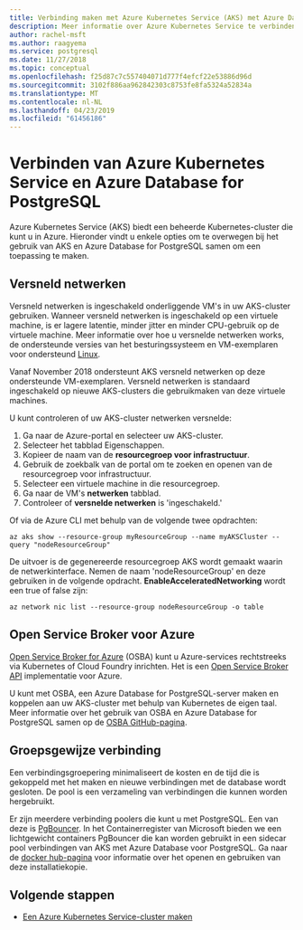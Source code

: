 ```yaml
---
title: Verbinding maken met Azure Kubernetes Service (AKS) met Azure Database for PostgreSQL
description: Meer informatie over Azure Kubernetes Service te verbinden met Azure Database for PostgreSQL
author: rachel-msft
ms.author: raagyema
ms.service: postgresql
ms.date: 11/27/2018
ms.topic: conceptual
ms.openlocfilehash: f25d87c7c557404071d777f4efcf22e53886d96d
ms.sourcegitcommit: 3102f886aa962842303c8753fe8fa5324a52834a
ms.translationtype: MT
ms.contentlocale: nl-NL
ms.lasthandoff: 04/23/2019
ms.locfileid: "61456186"
---
```

# <a name="connecting-azure-kubernetes-service-and-azure-database-for-postgresql"></a>Verbinden van Azure Kubernetes Service en Azure Database for PostgreSQL

Azure Kubernetes Service (AKS) biedt een beheerde Kubernetes-cluster die kunt u in Azure. Hieronder vindt u enkele opties om te overwegen bij het gebruik van AKS en Azure Database for PostgreSQL samen om een toepassing te maken.


## <a name="accelerated-networking"></a>Versneld netwerken
Versneld netwerken is ingeschakeld onderliggende VM's in uw AKS-cluster gebruiken. Wanneer versneld netwerken is ingeschakeld op een virtuele machine, is er lagere latentie, minder jitter en minder CPU-gebruik op de virtuele machine. Meer informatie over hoe u versnelde netwerken works, de ondersteunde versies van het besturingssysteem en VM-exemplaren voor ondersteund [Linux](../virtual-network/create-vm-accelerated-networking-cli.md).

Vanaf November 2018 ondersteunt AKS versneld netwerken op deze ondersteunde VM-exemplaren. Versneld netwerken is standaard ingeschakeld op nieuwe AKS-clusters die gebruikmaken van deze virtuele machines.

U kunt controleren of uw AKS-cluster netwerken versnelde:
1. Ga naar de Azure-portal en selecteer uw AKS-cluster.
2. Selecteer het tabblad Eigenschappen.
3. Kopieer de naam van de **resourcegroep voor infrastructuur**.
4. Gebruik de zoekbalk van de portal om te zoeken en openen van de resourcegroep voor infrastructuur.
5. Selecteer een virtuele machine in die resourcegroep.
6. Ga naar de VM's **netwerken** tabblad.
7. Controleer of **versnelde netwerken** is 'ingeschakeld.'

Of via de Azure CLI met behulp van de volgende twee opdrachten:
```azurecli
az aks show --resource-group myResourceGroup --name myAKSCluster --query "nodeResourceGroup"
```
De uitvoer is de gegenereerde resourcegroep AKS wordt gemaakt waarin de netwerkinterface. Nemen de naam 'nodeResourceGroup' en deze gebruiken in de volgende opdracht. **EnableAcceleratedNetworking** wordt een true of false zijn:
```azurecli
az network nic list --resource-group nodeResourceGroup -o table
```

## <a name="open-service-broker-for-azure"></a>Open Service Broker voor Azure 
[Open Service Broker for Azure](https://github.com/Azure/open-service-broker-azure/blob/master/README.md) (OSBA) kunt u Azure-services rechtstreeks via Kubernetes of Cloud Foundry inrichten. Het is een [Open Service Broker API](https://www.openservicebrokerapi.org/) implementatie voor Azure.

U kunt met OSBA, een Azure Database for PostgreSQL-server maken en koppelen aan uw AKS-cluster met behulp van Kubernetes de eigen taal. Meer informatie over het gebruik van OSBA en Azure Database for PostgreSQL samen op de [OSBA GitHub-pagina](https://github.com/Azure/open-service-broker-azure/blob/master/docs/modules/postgresql.md). 


## <a name="connection-pooling"></a>Groepsgewijze verbinding
Een verbindingsgroepering minimaliseert de kosten en de tijd die is gekoppeld met het maken en nieuwe verbindingen met de database wordt gesloten. De pool is een verzameling van verbindingen die kunnen worden hergebruikt. 

Er zijn meerdere verbinding poolers die kunt u met PostgreSQL. Een van deze is [PgBouncer](https://pgbouncer.github.io/). In het Containerregister van Microsoft bieden we een lichtgewicht containers PgBouncer die kan worden gebruikt in een sidecar pool verbindingen van AKS met Azure Database voor PostgreSQL. Ga naar de [docker hub-pagina](https://hub.docker.com/r/microsoft/azureossdb-tools-pgbouncer/) voor informatie over het openen en gebruiken van deze installatiekopie. 


## <a name="next-steps"></a>Volgende stappen
-  [Een Azure Kubernetes Service-cluster maken](../aks/kubernetes-walkthrough.md)
